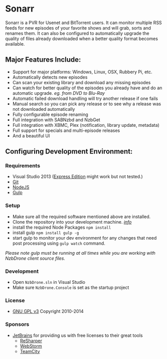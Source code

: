 # Sonarr #


Sonarr is a PVR for Usenet and BitTorrent users. It can monitor multiple RSS feeds for new episodes of your favorite shows and will grab, sorts and renames them. It can also be configured to automatically upgrade the quality of files already downloaded when a better quality format becomes available.

## Major Features Include: ##

* Support for major platforms: Windows, Linux, OSX, Rubbery Pi, etc. 
* Automatically detects new episodes
* Can scan your existing library and download any missing episodes
* Can watch for better quality of the episodes you already have and do an automatic upgrade. *eg. from DVD to Blu-Ray*
* Automatic failed download handling will try another release if one fails
* Manual search so you can pick any release or to see why a release was not downloaded automatically
* Fully configurable episode renaming
* Full integration with SABNzbd and NzbGet
* Full integration with XBMC, Plex (notification, library update, metadata)
* Full support for specials and multi-episode releases
* And a beautiful UI


## Configuring Development Environment: ##

### Requirements ###
- Visual Studio 2013 ([Express Edition](http://www.microsoft.com/visualstudio/eng/products/visual-studio-express-for-web "Express Edition") might work but not tested.)
- [Git](http://git-scm.com/downloads)
- [NodeJS](http://nodejs.org/download/)
- [Gulp](http://gulpjs.com)

### Setup ###

- Make sure all the required software mentioned above are installed.
- Clone the repository into your development machine. [*info*](https://help.github.com/articles/working-with-repositories)
- install the required Node Packages `npm install`
- install gulp `npm install gulp -g`
- start gulp to monitor your dev environment for any changes that need post processing using `gulp watch` command.

*Please note gulp must be running at all times while you are working with NzbDrone client source files.*


### Development ###
- Open `NzbDrone.sln` in Visual Studio
- Make sure `NzbDrone.Console` is set as the startup project


### License ###
* [GNU GPL v3](http://www.gnu.org/licenses/gpl.html)
Copyright 2010-2014


### Sponsors ###
- [JetBrains](http://www.jetbrains.com/) for providing us with free licenses to their great tools
    - [ReSharper](http://www.jetbrains.com/resharper/)
    - [WebStorm](http://www.jetbrains.com/webstorm/)
    - [TeamCity](http://www.jetbrains.com/teamcity/)
